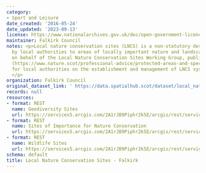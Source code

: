 ```yaml
---
category:
- Sport and Leisure
date_created: '2016-05-24'
date_updated: '2023-09-13'
license: https://www.nationalarchives.gov.uk/doc/open-government-licence/version/3/
maintainer: Falkirk Council
notes: <p>Local nature conservation sites (LNCS) is a non-statutory designation given
  by local authorities to areas of locally important nature and landscapes. NatureScot,
  on behalf of the Local Nature Conservation Sites Working Group, published guidance
  (https://www.nature.scot/professional-advice/protected-areas-and-species/protected-areas/local-designations/local-nature-conservation-sites)
  for local authorities on the establishment and management of LNCS systems in Scotland.
  </p>
organization: Falkirk Council
original_dataset_link: ' https://data.spatialhub.scot/dataset/local_nature_conservation_sites-fa'
records: null
resources:
- format: REST
  name: Geodiversity Sites
  url: https://services5.arcgis.com/2A1rJB9Piphr2k5E/arcgis/rest/services/LDP2_Geodiversity_Sites/FeatureServer/0/query?outFields=*&where=1%3D1
- format: REST
  name: Sites of Importance for Nature Conservation
  url: https://services5.arcgis.com/2A1rJB9Piphr2k5E/arcgis/rest/services/LDP2_Site_of_Importance_for_Nature_Conservation/FeatureServer/0/query?outFields=*&where=1%3D1
- format: REST
  name: Wildlife Sites
  url: https://services5.arcgis.com/2A1rJB9Piphr2k5E/arcgis/rest/services/LDP2_WildlifeSites/FeatureServer/0/query?outFields=*&where=1%3D1
schema: default
title: Local Nature Conservation Sites - Falkirk
---
```

